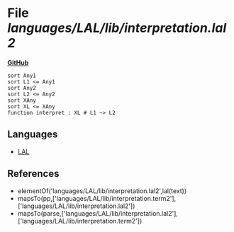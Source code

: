 # File _languages/LAL/lib/interpretation.lal2_
**[GitHub](https://github.com/softlang/yas/blob/master/languages/LAL/lib/interpretation.lal2)**
```
sort Any1
sort L1 <= Any1
sort Any2
sort L2 <= Any2
sort XAny
sort XL <= XAny
function interpret : XL # L1 ~> L2
```

## Languages
* [LAL](../languages/LAL.md)

## References
* elementOf('languages/LAL/lib/interpretation.lal2',lal(text))
* mapsTo(pp,['languages/LAL/lib/interpretation.term2'],['languages/LAL/lib/interpretation.lal2'])
* mapsTo(parse,['languages/LAL/lib/interpretation.lal2'],['languages/LAL/lib/interpretation.term2'])
